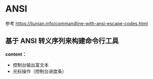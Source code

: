 # ANSI
参考 https://liunian.info/commandline-with-ansi-escape-codes.html
## 基于 ANSI 转义序列来构建命令行工具
**content：**   
* 控制台输出富文本
* 光标操作（控制台进度条）
